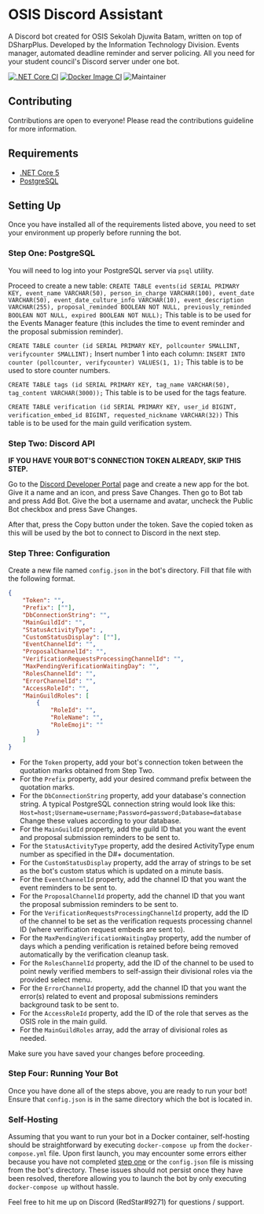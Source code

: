 # OSIS Discord Assistant
A Discord bot created for OSIS Sekolah Djuwita Batam, written on top of DSharpPlus. Developed by the Information Technology Division. Events manager, automated deadline reminder and server policing. All you need for your student council's Discord server under one bot.

[![.NET Core CI](https://github.com/redstarxx/DiscordBotOSIS/actions/workflows/dotnet.yml/badge.svg?branch=main)](https://github.com/redstarxx/DiscordBotOSIS/actions/workflows/dotnet.yml)
[![Docker Image CI](https://github.com/redstarxx/DiscordBotOSIS/actions/workflows/docker-image.yml/badge.svg)](https://github.com/redstarxx/DiscordBotOSIS/actions/workflows/docker-image.yml)
![Maintainer](https://img.shields.io/badge/maintainer-redstarxx-blue)

## Contributing
Contributions are open to everyone! Please read the contributions guideline for more information.

## Requirements
- [.NET Core 5](https://dotnet.microsoft.com/download/dotnet/5.0)
- [PostgreSQL](https://www.postgresql.org/)

## Setting Up
Once you have installed all of the requirements listed above, you need to set your environment up properly before running the bot.

### Step One: PostgreSQL
You will need to log into your PostgreSQL server via `psql` utility.

Proceed to create a new table: `CREATE TABLE events(id SERIAL PRIMARY KEY, event_name VARCHAR(50), person_in_charge VARCHAR(100), event_date VARCHAR(50), event_date_culture_info VARCHAR(10), event_description VARCHAR(255), proposal_reminded BOOLEAN NOT NULL, previously_reminded BOOLEAN NOT NULL, expired BOOLEAN NOT NULL);` This table is to be used for the Events Manager feature (this includes the time to event reminder and the proposal submission reminder).

 `CREATE TABLE counter (id SERIAL PRIMARY KEY, pollcounter SMALLINT, verifycounter SMALLINT);` Insert number 1 into each  column: `INSERT INTO counter (pollcounter, verifycounter) VALUES(1, 1);` This table is to be used to store counter numbers.

 `CREATE TABLE tags (id SERIAL PRIMARY KEY, tag_name VARCHAR(50), tag_content VARCHAR(3000));` This table is to be used for the tags feature.

`CREATE TABLE verification (id SERIAL PRIMARY KEY, user_id BIGINT, verification_embed_id BIGINT, requested_nickname VARCHAR(32))` This table is to be used for the main guild verification system.

### Step Two: Discord API
**IF YOU HAVE YOUR BOT'S CONNECTION TOKEN ALREADY, SKIP THIS STEP.**

Go to the [Discord Developer Portal](https://discord.com/developers) page and create a new app for the bot. Give it a name and an icon, and press Save Changes. Then go to Bot tab and press Add Bot. Give the bot a username and avatar, uncheck the Public Bot checkbox and press Save Changes.

After that, press the Copy button under the token. Save the copied token as this will be used by the bot to connect to Discord in the next step.

### Step Three: Configuration
Create a new file named `config.json` in the bot's directory. Fill that file with the following format.

```json
{
    "Token": "",
    "Prefix": [""],
    "DbConnectionString": "",
    "MainGuildId": "",
    "StatusActivityType": ,
    "CustomStatusDisplay": [""],
    "EventChannelId": "",
    "ProposalChannelId": "",
    "VerificationRequestsProcessingChannelId": "",
    "MaxPendingVerificationWaitingDay": "",
    "RolesChannelId": "",
    "ErrorChannelId": "",
    "AccessRoleId": "",
    "MainGuildRoles": [
        {
            "RoleId": "",
            "RoleName": "",
            "RoleEmoji": ""
        }
	]
}
```

- For the `Token` property, add your bot's connection token between the quotation marks obtained from Step Two.
- For the `Prefix` property, add your desired command prefix between the quotation marks.
- For the `DbConnectionString` property, add your database's connection string. A typical PostgreSQL connection string would look like this: `Host=host;Username=username;Password=password;Database=database` Change these values according to your database.
- For the `MainGuildId` property, add the guild ID that you want the event and proposal submission reminders to be sent to.
- For the `StatusActivityType` property, add the desired ActivityType enum number as specified in the D#+ documentation.
- For the `CustomStatusDisplay` property, add the array of strings to be set as the bot's custom status which is updated on a minute basis.
- For the `EventChannelId` property, add the channel ID that you want the event reminders to be sent to.
- For the `ProposalChannelId` property, add the channel ID that you want the proposal submission reminders to be sent to.
- For the `VerificationRequestsProcessingChannelId` property, add the ID of the channel to be set as the verification requests processing channel ID (where verification request embeds are sent to).
- For the `MaxPendingVerificationWaitingDay` property, add the number of days which a pending verification is retained before being removed automatically by the verification cleanup task.
- For the `RolesChannelId` property, add the ID of the channel to be used to point newly verified members to self-assign their divisional roles via the provided select menu.
- For the `ErrorChannelId` property, add the channel ID that you want the error(s) related to event and proposal submissions reminders background task to be sent to.
- For the `AccessRoleId` property, add the ID of the role that serves as the OSIS role in the main guild.
- For the `MainGuildRoles` array, add the array of divisional roles as needed.

Make sure you have saved your changes before proceeding.

### Step Four: Running Your Bot
Once you have done all of the steps above, you are ready to run your bot! Ensure that `config.json` is in the same directory which the bot is located in.

### Self-Hosting
Assuming that you want to run your bot in a Docker container, self-hosting should be straightforward by executing `docker-compose up` from the `docker-compose.yml` file. Upon first launch, you may encounter some errors either because you have not completed [step one](https://github.com/redstarxx/OSISDiscordAssistant#step-one-postgresql) or the `config.json` file is missing from the bot's directory. These issues should not persist once they have been resolved, therefore allowing you to launch the bot by only executing `docker-compose up` without hassle.

Feel free to hit me up on Discord (RedStar#9271) for questions / support.
